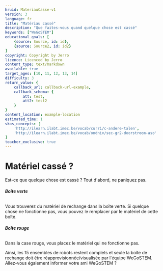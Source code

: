 ```yaml
---
hruid: MateriauCasse-v1
version: 3
language: fr
title: "Matériau cassé"
description: "Que faites-vous quand quelque chose est cassé"
keywords: ["WeGoSTEM"]
educational_goals: [
    {source: Source, id: id}, 
    {source: Source2, id: id2}
]
copyright: Copyright by Jerro
licence: Licenced by Jerro
content_type: text/markdown
available: true
target_ages: [10, 11, 12, 13, 14]
difficulty: 3
return_value: {
    callback_url: callback-url-example,
    callback_schema: {
        att: test,
        att2: test2
    }
}
content_location: example-location
estimated_time: 1
skos_concepts: [
    'http://ilearn.ilabt.imec.be/vocab/curr1/c-andere-talen', 
    'http://ilearn.ilabt.imec.be/vocab/ondniv/sec-gr2-doorstroom-aso'
]
teacher_exclusive: true
---
```

# Matériel cassé ?

Est-ce que quelque chose est cassé ? Tout d'abord, ne paniquez pas.

###### **Boîte verte**
Vous trouverez du matériel de rechange dans la boîte verte. Si quelque chose ne fonctionne pas, vous pouvez le remplacer par le matériel de cette boîte.

###### **Boîte rouge**
Dans la case rouge, vous placez le matériel qui ne fonctionne pas.

Ainsi, les 15 ensembles de robots restent complets et seule la boîte de rechange doit être réapprovisionnée/visualisée par l'équipe WeGoSTEM. Allez-vous également informer votre ami WeGoSTEM ?